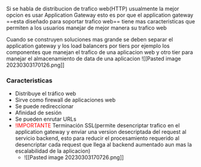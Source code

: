 Si se habla de distribucion de trafico web(HTTP) usualmente la mejor opcion es usar Application Gateway esto es por que el application gateway ==esta diseñado para soportar trafico web== tiene mas caracteristicas que permiten a los usuarios manejar de mejor manera su trafico web

Cuando se construyen soluciones mas grande se deben separar el application gateway y los load balancers por tiers por ejemplo los componentes que manejan el trafico de una aplicacion web y otro tier para manejar el almacenamiento de data de una aplicacion
![[Pasted image 20230303170126.png]]

### Caracteristicas
-   Distribuye el tráfico web
-   Sirve como firewall de aplicaciones web
-   Se puede redireccionar
-   Afinidad de sesión
-   Se pueden enrutar URLs
-   <font color="red">!IMPORTANTE</font> Terminación SSL(permite desencriptar trafico en el application gateway y enviar una version desecriptada del request al servicio backend, esto para reducir el procesamiento requerido al desencriptar cada request que llega al backend aumentado aun mas la escalabilidad de la aplicacion)
	- ![[Pasted image 20230303170726.png]]